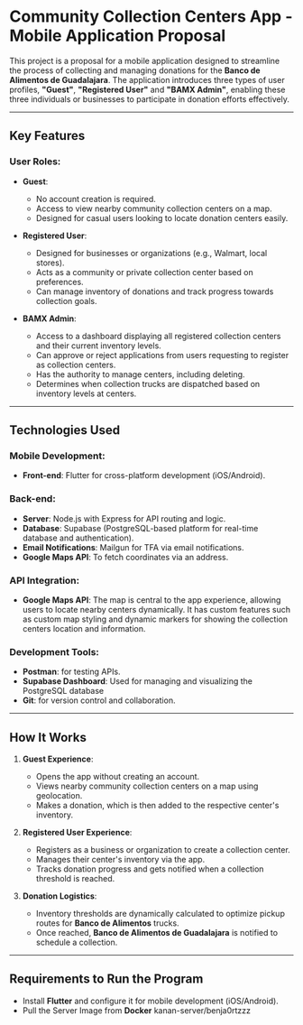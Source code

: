# Community Collection Centers App - Mobile Application Proposal

This project is a proposal for a mobile application designed to streamline the process of collecting and managing donations for the **Banco de Alimentos de Guadalajara**. The application introduces three types of user profiles, **"Guest"**, **"Registered User"** and **"BAMX Admin"**, enabling these three individuals or businesses to participate in donation efforts effectively.

---

## Key Features

### User Roles:
- **Guest**:
  - No account creation is required.
  - Access to view nearby community collection centers on a map.
  - Designed for casual users looking to locate donation centers easily.
  
- **Registered User**:
  - Designed for businesses or organizations (e.g., Walmart, local stores).
  - Acts as a community or private collection center based on preferences.
  - Can manage inventory of donations and track progress towards collection goals.
 
- **BAMX Admin**:
  - Access to a dashboard displaying all registered collection centers and their current inventory levels.
  - Can approve or reject applications from users requesting to register as collection centers.
  - Has the authority to manage centers, including deleting.
  - Determines when collection trucks are dispatched based on inventory levels at centers.

---

## Technologies Used

### Mobile Development:
- **Front-end**: Flutter for cross-platform development (iOS/Android).

### Back-end:
- **Server**: Node.js with Express for API routing and logic.
- **Database**: Supabase (PostgreSQL-based platform for real-time database and authentication).
- **Email Notifications**: Mailgun for TFA via email notifications.
- **Google Maps API**: To fetch coordinates via an address.

### API Integration:
- **Google Maps API**: The map is central to the app experience, allowing users to locate nearby centers dynamically. It has custom features such as custom map styling and dynamic markers for showing the collection centers location and information.

### Development Tools:
- **Postman**: for testing APIs.
- **Supabase Dashboard**: Used for managing and visualizing the PostgreSQL database
- **Git**: for version control and collaboration.

---

## How It Works

1. **Guest Experience**:
   - Opens the app without creating an account.
   - Views nearby community collection centers on a map using geolocation.
   - Makes a donation, which is then added to the respective center's inventory.

2. **Registered User Experience**:
   - Registers as a business or organization to create a collection center.
   - Manages their center's inventory via the app.
   - Tracks donation progress and gets notified when a collection threshold is reached.

3. **Donation Logistics**:
   - Inventory thresholds are dynamically calculated to optimize pickup routes for **Banco de Alimentos** trucks.
   - Once reached, **Banco de Alimentos de Guadalajara** is notified to schedule a collection.

---

## Requirements to Run the Program

- Install **Flutter** and configure it for mobile development (iOS/Android).
- Pull the Server Image from **Docker** kanan-server/benja0rtzzz
